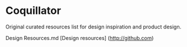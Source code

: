 # Coquillator
Original curated resources list for design inspiration and product design.

Design Resources.md
[Design resources] (http://github.com)
